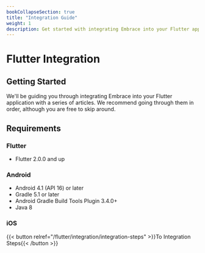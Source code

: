```yaml
---
bookCollapseSection: true
title: "Integration Guide"
weight: 1
description: Get started with integrating Embrace into your Flutter application
---
```


# Flutter Integration

## Getting Started

We'll be guiding you through integrating Embrace into your Flutter application
with a series of articles. We recommend going through them in order, although
you are free to skip around. 

## Requirements

### Flutter

* Flutter 2.0.0 and up

### Android

* Android 4.1 (API 16) or later
* Gradle 5.1 or later
* Android Gradle Build Tools Plugin 3.4.0+
* Java 8

### iOS

{{< button relref="/flutter/integration/integration-steps" >}}To Integration Steps{{< /button >}}
